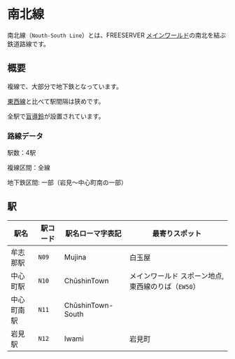 # 南北線

南北線（`Nouth-South Line`）とは、FREESERVER [メインワールド](/world/main/)の南北を結ぶ鉄道路線です。

## 概要

複線で、大部分で地下鉄となっています。

[東西線](./EW)と比べて駅間隔は狭めです。

全駅で[盲導鈴](/transports/train/guide-bell)が設置されています。

### 路線データ

駅数：4駅

複線区間：全線

地下鉄区間: 一部（岩見～中心町南の一部）

## 駅

|駅名|駅コード|駅名ローマ字表記|最寄りスポット|
|---|---|---|---|
|牟志那駅|`N09`|Mujina|白玉屋|
|中心町駅|`N10`|ChūshinTown|メインワールド スポーン地点, 東西線のりば（`EW50`）|
|中心町南駅|`N11`|ChūshinTown-South||
|岩見駅|`N12`|Iwami|岩見町|
